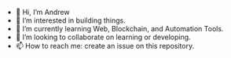- 👋 Hi, I’m Andrew
- 👀 I’m interested in building things.
- 🌱 I’m currently learning Web, Blockchain, and Automation Tools.
- 💞️ I’m looking to collaborate on learning or developing.
- 📫 How to reach me: create an issue on this repository.
